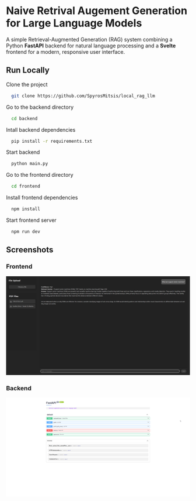 
# Naive Retrival Augement Generation for Large Language Models
A simple Retrieval-Augmented Generation (RAG) system combining a Python **FastAPI** backend for natural language processing and a **Svelte** frontend for a modern, responsive user interface.


## Run Locally

Clone the project

```bash
  git clone https://github.com/SpyrosMitsis/local_rag_llm
```

Go to the backend directory
```bash
  cd backend
```

Intall backend dependencies
```bash
  pip install -r requirements.txt
```

Start backend
```bash
  python main.py
```

Go to the frontend directory
```bash
  cd frontend
```

Install frontend dependencies

```bash
  npm install
```

Start frontend server

```bash
  npm run dev
```


## Screenshots

### Frontend
![Frontend_screenshot](frontend.png)

### Backend
![Backend_screenshot](backend.png)

